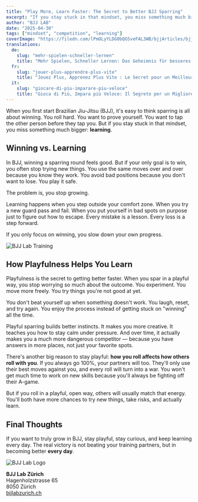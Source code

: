 ```yaml
---
title: "Play More, Learn Faster: The Secret to Better BJJ Sparring"
excerpt: "If you stay stuck in that mindset, you miss something much bigger: learning"
author: "BJJ LAB"
date: "2025-04-30"
tags: ["mindset", "competition", "learning"]
coverImage: "https://filedn.com/lPmOLyYLDG0bQGSveFAL3WB/bjjArticles/bjjLab.png"
translations:
  de:
    slug: "mehr-spielen-schneller-lernen"
    title: "Mehr Spielen, Schneller Lernen: Das Geheimnis für besseres BJJ Sparring"
  fr:
    slug: "jouer-plus-apprendre-plus-vite"
    title: "Jouez Plus, Apprenez Plus Vite : Le Secret pour un Meilleur Sparring en BJJ"
  it:
    slug: "giocare-di-piu-imparare-piu-veloce"
    title: "Gioca di Più, Impara più Veloce: Il Segreto per un Migliore Sparring nel BJJ"
---
```


When you first start Brazilian Jiu-Jitsu (BJJ), it's easy to think sparring is all about winning. You roll hard. You want to prove yourself. You want to tap the other person before they tap you.
But if you stay stuck in that mindset, you miss something much bigger: **learning**.

## Winning vs. Learning

In BJJ, winning a sparring round feels good. But if your only goal is to win, you often stop trying new things. You use the same moves over and over because you know they work. You avoid bad positions because you don't want to lose. You play it safe.

The problem is, you stop growing.

Learning happens when you step outside your comfort zone. When you try a new guard pass and fail. When you put yourself in bad spots on purpose just to figure out how to escape. Every mistake is a lesson. Every loss is a step forward.

If you only focus on winning, you slow down your own progress.

![BJJ Lab Training](https://filedn.com/lPmOLyYLDG0bQGSveFAL3WB/bjjArticles/bjjLab.png)

## How Playfulness Helps You Learn

Playfulness is the secret to getting better faster. When you spar in a playful way, you stop worrying so much about the outcome. You experiment. You move more freely. You try things you're not good at yet.

You don't beat yourself up when something doesn't work. You laugh, reset, and try again. You enjoy the process instead of getting stuck on "winning" all the time.

Playful sparring builds better instincts. It makes you more creative. It teaches you how to stay calm under pressure. And over time, it actually makes you a much more dangerous competitor — because you have answers in more places, not just your favorite spots.

There's another big reason to stay playful: **how you roll affects how others roll with you**.
If you always go 100%, your partners will too. They'll only use their best moves against you, and every roll will turn into a war. You won't get much time to work on new skills because you'll always be fighting off their A-game.

But if you roll in a playful, open way, others will usually match that energy. You'll both have more chances to try new things, take risks, and actually learn.

## Final Thoughts

If you want to truly grow in BJJ, stay playful, stay curious, and keep learning every day. The real victory is not beating your training partners, but in becoming better **every day**.

![BJJ Lab Logo](https://filedn.com/lPmOLyYLDG0bQGSveFAL3WB/bjj%20logos/bjjlab.svg)

**BJJ Lab Zürich**  
Hagenholzstrasse 65  
8050 Zürich  
[bjjlabzurich.ch](https://bjjlabzurich.ch/)
